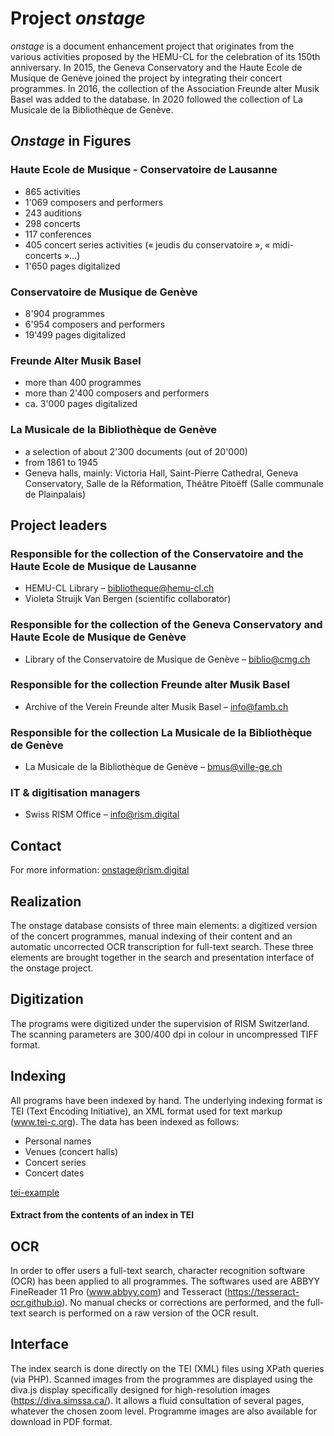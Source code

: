 # Project _onstage_
_onstage_ is a document enhancement project that originates from the various activities proposed by the HEMU-CL for the celebration of its 150th anniversary. In 2015, the Geneva Conservatory and the Haute Ecole de Musique de Genève joined the project by integrating their concert programmes. In 2016, the collection of the Association Freunde alter Musik Basel was added to the database. In 2020 followed the collection of La Musicale de la Bibliothèque de Genève.  

## _Onstage_ in Figures

### Haute Ecole de Musique - Conservatoire de Lausanne

* 865 activities
* 1'069 composers and performers
* 243 auditions
* 298 concerts
* 117 conferences
* 405 concert series activities (« jeudis du conservatoire », « midi-concerts »…)
* 1'650 pages digitalized

### Conservatoire de Musique de Genève

* 8'904 programmes
* 6'954 composers and performers
* 19'499 pages digitalized

### Freunde Alter Musik Basel

* more than 400 programmes
* more than 2'400 composers and performers
* ca. 3'000 pages digitalized

### La Musicale de la Bibliothèque de Genève

* a selection of about 2'300 documents (out of 20'000)
* from 1861 to 1945
* Geneva halls, mainly: Victoria Hall, Saint-Pierre Cathedral, Geneva Conservatory, Salle de la Réformation, Théâtre Pitoëff (Salle communale de Plainpalais)

## Project leaders
### Responsible for the collection of the Conservatoire and the Haute Ecole de Musique de Lausanne

* HEMU-CL Library – bibliotheque@hemu-cl.ch
* Violeta Struijk Van Bergen (scientific collaborator)

### Responsible for the collection of the Geneva Conservatory and Haute Ecole de Musique de Genève

* Library of the Conservatoire de Musique de Genève – biblio@cmg.ch

### Responsible for the collection Freunde alter Musik Basel

* Archive of the Verein Freunde alter Musik Basel – info@famb.ch

### Responsible for the collection La Musicale de la Bibliothèque de Genève

* La Musicale de la Bibliothèque de Genève – bmus@ville-ge.ch

### IT & digitisation managers

* Swiss RISM Office – info@rism.digital

## Contact
For more information: onstage@rism.digital

## Realization
The onstage database consists of three main elements: a digitized version of the concert programmes, manual indexing of their content and an automatic uncorrected OCR transcription for full-text search. These three elements are brought together in the search and presentation interface of the onstage project.

## Digitization
The programs were digitized under the supervision of RISM Switzerland. The scanning parameters are 300/400 dpi in colour in uncompressed TIFF format.

## Indexing
All programs have been indexed by hand. The underlying indexing format is TEI (Text Encoding Initiative), an XML format used for text markup (www.tei-c.org). The data has been indexed as follows:

* Personal names
* Venues (concert halls)
* Concert series
* Concert dates

[tei-example](https://raw.githubusercontent.com/rism-ch/onstage-texts/master/images/tei-example.png)
#### Extract from the contents of an index in TEI

## OCR
In order to offer users a full-text search, character recognition software (OCR) has been applied to all programmes. The softwares used are ABBYY FineReader 11 Pro (www.abbyy.com) and Tesseract (https://tesseract-ocr.github.io). No manual checks or corrections are performed, and the full-text search is performed on a raw version of the OCR result.

## Interface
The index search is done directly on the TEI (XML) files using XPath queries (via PHP). Scanned images from the programmes are displayed using the diva.js display specifically designed for high-resolution images (https://diva.simssa.ca/). It allows a fluid consultation of several pages, whatever the chosen zoom level. Programme images are also available for download in PDF format.
